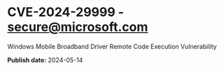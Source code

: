 # CVE-2024-29999 - secure@microsoft.com

Windows Mobile Broadband Driver Remote Code Execution Vulnerability

**Publish date:** 2024-05-14
